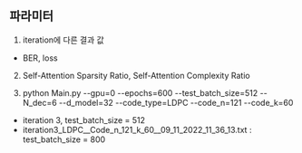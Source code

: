 ## 파라미터
1. iteration에 다른 결과 값
- BER, loss
2. Self-Attention Sparsity Ratio, Self-Attention Complexity Ratio

3. python Main.py --gpu=0 --epochs=600 --test_batch_size=512 --N_dec=6 --d_model=32 --code_type=LDPC --code_n=121 --code_k=60
- iteration 3, test_batch_size = 512
- iteration3_LDPC__Code_n_121_k_60__09_11_2022_11_36_13.txt : test_batch_size = 800
